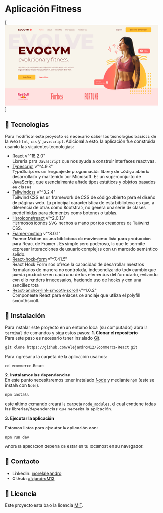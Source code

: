 # Aplicación Fitness

[![image cover](/public/evogym.png)]

## :nut_and_bolt: Tecnologias

Para modificar este proyecto es necesario saber las tecnologias basicas de la web `html`, `css` y `javascript`. Adicional a esto, la aplicación fue construida usando las siguientes tecnologias:

- [React](https://reactjs.org/) v"^18.2.0"\
  Libreria para `JavaScript` que nos ayuda a construir interfaces reactivas.
- [Typescript](https://www.typescriptlang.org/) v"^4.9.3"\
  TypeScript es un lenguaje de programación libre y de código abierto desarrollado y mantenido por Microsoft. Es un superconjunto de JavaScript, que esencialmente añade tipos estáticos y objetos basados en clases
- [Tailwindcss](https://tailwindcss.com/) v"^3.2.4"\
  Tailwind CSS es un framework de CSS de código abierto​ para el diseño de páginas web. La principal característica de esta biblioteca es que, a diferencia de otras como Bootstrap, no genera una serie de clases predefinidas para elementos como botones o tablas.
- [Heroicons/react](https://heroicons.com/) v"^2.0.13"\
  Hermosos íconos SVG hechos a mano por los creadores de Tailwind CSS.
- [Framer-motion](https://www.framer.com/motion/) v"^8.0.1"\
  Framer Motion es una biblioteca de movimiento lista para producción para React de Framer .
  Es simple pero poderoso, lo que le permite expresar interacciones de usuario complejas con un marcado semántico sólido.
- [React-hook-form](https://react-hook-form.com/) v"^7.41.5"\
  React Hook Form nos ofrece la capacidad de desarrollar nuestros formularios de manera no controlada, independizando todo cambio que pueda producirse en cada uno de los elementos del formulario, evitando con ello renders innecesarios, haciendo uso de hooks y con una sencillez tota
- [React-anchor-link-smooth-scroll](https://www.npmjs.com/package/react-anchor-link-smooth-scroll) v"^1.0.2"\
  Componente React para enlaces de anclaje que utiliza el polyfill smoothscroll.

## :rocket: Instalación

Para instalar este proyecto en un entorno local (su computador) abra la `terminal` de comandos y siga estos pasos:
**1. Clonar el repositorio** \
Para este paso es necesario tener instalado [Git](https://git-scm.com/).

```shell
git clone https://github.com/AlejandroM12/Ecommerce-React.git
```

Para ingresar a la carpeta de la aplicación usamos:

```shell
cd ecommerce-React
```

**2. Instalamos las dependencias**\
En este punto necesitaremos tener instalado [Node](https://nodejs.org/en/) y mediante `npm` (este se instala con `Node`).

```
npm install
```

este último comando creará la carpeta `node_modules`, el cual contiene todas las librerias/dependencias que necesita la aplicación.

**3. Ejecutar la aplicación**

Estamos listos para ejecutar la aplicación con:

```shell
npm run dev
```

Ahora la aplicación deberia de estar en tu localhost en su navegador.

## :wave: Contacto

- Linkedin: [morelalejandro](https://www.linkedin.com/in/morelalejandro/)
- Github: [alejandroM12](https://github.com/AlejandroM12)

## :page_facing_up: Licencia

Este proyecto esta bajo la licencia [MIT](/LICENCE).
